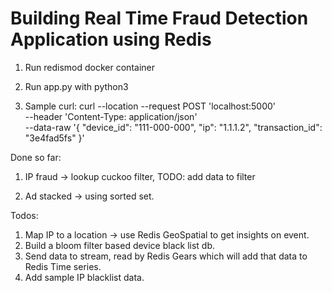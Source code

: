 # Building Real Time Fraud Detection Application using Redis 

1. Run redismod docker container
   
2. Run app.py with python3

3. Sample curl:
    curl --location --request POST 'localhost:5000' \
    --header 'Content-Type: application/json' \
    --data-raw '{
        "device_id": "111-000-000",
        "ip": "1.1.1.2",
        "transaction_id": "3e4fad5fs"
    }'

Done so far:
1. IP fraud -> lookup cuckoo filter, 
    TODO: add data to filter
   
2. Ad stacked -> using sorted set. 

Todos:
1. Map IP to a location -> use Redis GeoSpatial to get insights on event.
2. Build a bloom filter based device black list db.
3. Send data to stream, read by Redis Gears which will add that data to Redis Time series.
4. Add sample IP blacklist data.